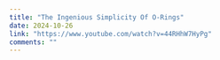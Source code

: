 ```yaml
---
title: "The Ingenious Simplicity Of O-Rings"
date: 2024-10-26
link: "https://www.youtube.com/watch?v=44RHhW7HyPg"
comments: ""
---
```


